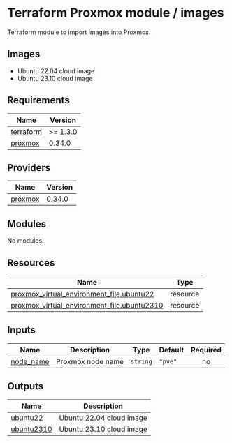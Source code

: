 # Terraform Proxmox module / images

Terraform module to import images into Proxmox.

## Images

- Ubuntu 22.04 cloud image
- Ubuntu 23.10 cloud image

<!-- markdownlint-disable MD033 -->
<!-- BEGIN_TF_DOCS -->
## Requirements

| Name | Version |
|------|---------|
| <a name="requirement_terraform"></a> [terraform](#requirement\_terraform) | >= 1.3.0 |
| <a name="requirement_proxmox"></a> [proxmox](#requirement\_proxmox) | 0.34.0 |

## Providers

| Name | Version |
|------|---------|
| <a name="provider_proxmox"></a> [proxmox](#provider\_proxmox) | 0.34.0 |

## Modules

No modules.

## Resources

| Name | Type |
|------|------|
| [proxmox_virtual_environment_file.ubuntu22](https://registry.terraform.io/providers/bpg/proxmox/0.34.0/docs/resources/virtual_environment_file) | resource |
| [proxmox_virtual_environment_file.ubuntu2310](https://registry.terraform.io/providers/bpg/proxmox/0.34.0/docs/resources/virtual_environment_file) | resource |

## Inputs

| Name | Description | Type | Default | Required |
|------|-------------|------|---------|:--------:|
| <a name="input_node_name"></a> [node\_name](#input\_node\_name) | Proxmox node name | `string` | `"pve"` | no |

## Outputs

| Name | Description |
|------|-------------|
| <a name="output_ubuntu22"></a> [ubuntu22](#output\_ubuntu22) | Ubuntu 22.04 cloud image |
| <a name="output_ubuntu2310"></a> [ubuntu2310](#output\_ubuntu2310) | Ubuntu 23.10 cloud image |
<!-- END_TF_DOCS -->
<!-- markdownlint-enable MD033 -->
